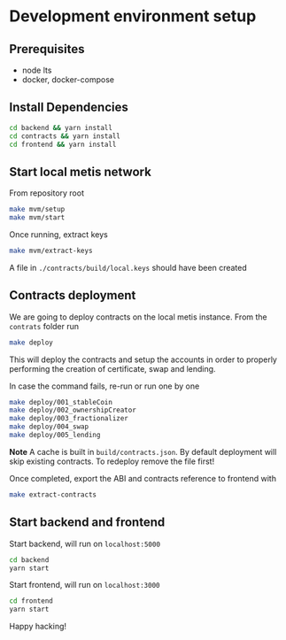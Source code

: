 # Development environment setup

## Prerequisites

- node lts
- docker, docker-compose

## Install Dependencies

```sh
cd backend && yarn install
cd contracts && yarn install
cd frontend && yarn install
```

## Start local metis network

From repository root

```sh
make mvm/setup
make mvm/start
```

Once running, extract keys

```sh
make mvm/extract-keys
```

A file in `./contracts/build/local.keys` should have been created

## Contracts deployment

We are going to deploy contracts on the local metis instance. From the `contrats` folder run

```sh
make deploy
```

This will deploy the contracts and setup the accounts in order to properly performing the creation of certificate, swap and lending.

In case the command fails, re-run or run one by one

```sh
make deploy/001_stableCoin
make deploy/002_ownershipCreator
make deploy/003_fractionalizer
make deploy/004_swap
make deploy/005_lending
```

__Note__ A cache is built in `build/contracts.json`. By default deployment will skip existing contracts. To redeploy remove the file first!

Once completed, export the ABI and contracts reference to frontend with

```sh
make extract-contracts
```

## Start backend and frontend 

Start backend, will run on `localhost:5000`

```sh 
cd backend
yarn start
```

Start frontend, will run on `localhost:3000`

```sh 
cd frontend
yarn start
```

Happy hacking!